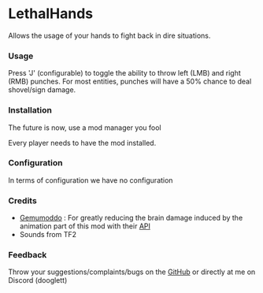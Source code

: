 # LethalHands

Allows the usage of your hands to fight back in dire situations.

### Usage

Press 'J' (configurable) to toggle the ability to throw left (LMB) and right (RMB) punches.
For most entities, punches will have a 50% chance to deal shovel/sign damage.

### Installation

The future is now, use a mod manager you fool

Every player needs to have the mod installed.

### Configuration

In terms of configuration we have no configuration

### Credits

- [Gemumoddo](https://thunderstore.io/c/lethal-company/p/Gemumoddo/) : For greatly reducing the brain damage induced by the animation part of this mod with their [API](https://thunderstore.io/c/lethal-company/p/Gemumoddo/LethalEmotesAPI)
- Sounds from TF2

### Feedback

Throw your suggestions/complaints/bugs on the [GitHub](https://github.com/ThomasNg2/LethalHands) or directly at me on Discord (dooglett)
